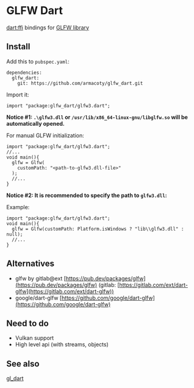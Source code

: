 # GLFW Dart

[dart:ffi](https://dart.dev/guides/libraries/c-interop) bindings for [GLFW library](https://www.glfw.org/)

## Install

Add this to `pubspec.yaml`:

```
dependencies:
  glfw_dart:
    git: https://github.com/armacoty/glfw_dart.git
```

Import it:

```
import "package:glfw_dart/glfw3.dart";
```

__Notice #1: `.\glfw3.dll` or `/usr/lib/x86_64-linux-gnu/libglfw.so` will be automatically opened.__

For manual GLFW initialization:

```
import "package:glfw_dart/glfw3.dart";
//...
void main(){
  glfw = Glfw(
    customPath: "<path-to-glfw3.dll-file>"
  );
  //...
}
```

__Notice #2: It is recommended to specify the path to `glfw3.dll`:__

Example:
```
import "package:glfw_dart/glfw3.dart";
void main(){
  glfw = Glfw(customPath: Platform.isWindows ? "lib\\glfw3.dll" : null);
  //...
}
```

## Alternatives

* glfw by gitlab@ext [https://pub.dev/packages/glfw](https://pub.dev/packages/glfw) (gitlab: [https://gitlab.com/ext/dart-glfw](https://gitlab.com/ext/dart-glfw))
* google/dart-glfw [https://github.com/google/dart-glfw](https://github.com/google/dart-glfw)

## Need to do

* Vulkan support
* High level api (with streams, objects)

## See also

[gl_dart](https://github.com/armacoty/gl_dart)

